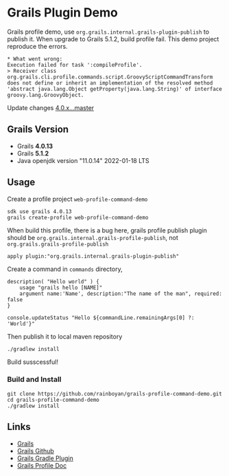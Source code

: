 # Grails Plugin Demo

Grails profile demo, use `org.grails.internal.grails-plugin-publish` to publish it. When upgrade to Grails 5.1.2, build profile fail. This demo project reproduce the errors.

```
* What went wrong:
Execution failed for task ':compileProfile'.
> Receiver class org.grails.cli.profile.commands.script.GroovyScriptCommandTransform does not define or inherit an implementation of the resolved method 'abstract java.lang.Object getProperty(java.lang.String)' of interface groovy.lang.GroovyObject.

```

Update changes [4.0.x...master](https://github.com/rainboyan/grails-web-profile-command-demo/compare/4.0.x...master)

## Grails Version

- Grails **4.0.13**
- Grails **5.1.2**
- Java openjdk version "11.0.14" 2022-01-18 LTS

## Usage

Create a profile project `web-profile-command-demo`

```
sdk use grails 4.0.13
grails create-profile web-profile-command-demo
```

When build this profile, there is a bug here, grails profile publish plugin should be `org.grails.internal.grails-profile-publish`, not `org.grails.grails-profile-publish`

```
apply plugin:"org.grails.internal.grails-plugin-publish"
```

Create a command in `commands` directory,

```
description( "Hello world" ) {
    usage "grails hello [NAME]"
    argument name:'Name', description:"The name of the man", required: false
}

console.updateStatus "Hello ${commandLine.remainingArgs[0] ?: 'World'}"
```

Then publish it to local maven repository

```
./gradlew install
```

Build susscessful!

### Build and Install

```
git clone https://github.com/rainboyan/grails-profile-command-demo.git
cd grails-profile-command-demo
./gradlew install
```

## Links

- [Grails](https://grails.org)
- [Grails Github](https://github.com/grails)
- [Grails Gradle Plugin](https://github.com/grails/grails-gradle-plugin/)
- [Grails Profile Doc](https://docs.grails.org/latest/guide/profiles.html)
